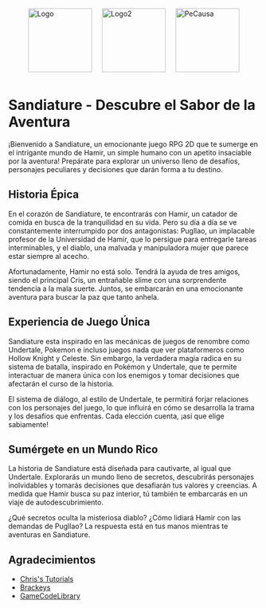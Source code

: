 <div style="display: flex; justify-content: center; align-items: center;">
    <img src="https://icons.veryicon.com/png/128/food--drinks/mbe-fruits-and-vegetables/watermelon-69.png" alt="Logo" width="128" height="128" style="margin: 10px;">
    <img src="https://cdn140.picsart.com/270900748025211.png?type=webp&to=crop&r=256" alt="Logo2" width="128" height="128" style="margin: 10px;">
    <img src="https://pbs.twimg.com/profile_images/630226561719873536/D8JyXY5f_400x400.png" alt="PeCausa" width="128" height="128" style="margin: 10px;">
</div>

# Sandiature - Descubre el Sabor de la Aventura
¡Bienvenido a Sandiature, un emocionante juego RPG 2D que te sumerge en el intrigante mundo de Hamir, un simple humano con un apetito insaciable por la aventura! Prepárate para explorar un universo lleno de desafíos, personajes peculiares y decisiones que darán forma a tu destino.

## Historia Épica

En el corazón de Sandiature, te encontrarás con Hamir, un catador de comida en busca de la tranquilidad en su vida. Pero su día a día se ve constantemente interrumpido por dos antagonistas: Pugllao, un implacable profesor de la Universidad de Hamir, que lo persigue para entregarle tareas interminables, y el diablo, una malvada y manipuladora mujer que parece estar siempre al acecho.

Afortunadamente, Hamir no está solo. Tendrá la ayuda de tres amigos, siendo el principal Cris, un entrañable slime con una sorprendente tendencia a la mala suerte. Juntos, se embarcarán en una emocionante aventura para buscar la paz que tanto anhela.

## Experiencia de Juego Única

Sandiature esta inspirado en las mecánicas de juegos de renombre como Undertale, Pokemon e incluso juegos nada que ver plataformeros como Hollow Knight y Celeste. Sin embargo, la verdadera magia radica en su sistema de batalla, inspirado en Pokémon y Undertale, que te permite interactuar de manera única con los enemigos y tomar decisiones que afectarán el curso de la historia.

El sistema de diálogo, al estilo de Undertale, te permitirá forjar relaciones con los personajes del juego, lo que influirá en cómo se desarrolla la trama y los desafíos que enfrentas. Cada elección cuenta, ¡así que elige sabiamente!

## Sumérgete en un Mundo Rico

La historia de Sandiature está diseñada para cautivarte, al igual que Undertale. Explorarás un mundo lleno de secretos, descubrirás personajes inolvidables y tomarás decisiones que desafiarán tus valores y creencias. A medida que Hamir busca su paz interior, tú también te embarcarás en un viaje de autodescubrimiento.

¿Qué secretos oculta la misteriosa diablo? ¿Cómo lidiará Hamir con las demandas de Pugllao? La respuesta está en tus manos mientras te aventuras en Sandiature.
## Agradecimientos

- [Chris's Tutorials](https://www.youtube.com/@ChrisTutorialsYT)
- [Brackeys](https://www.youtube.com/@Brackeys)
- [GameCodeLibrary](https://www.youtube.com/@GameCodeLibrary)

